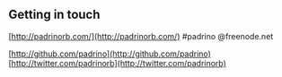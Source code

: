 ## Getting in touch 

[http://padrinorb.com/](http://padrinorb.com/)
\#padrino @freenode.net

[http://github.com/padrino](http://github.com/padrino)
[http://twitter.com/padrinorb](http://twitter.com/padrinorb)
